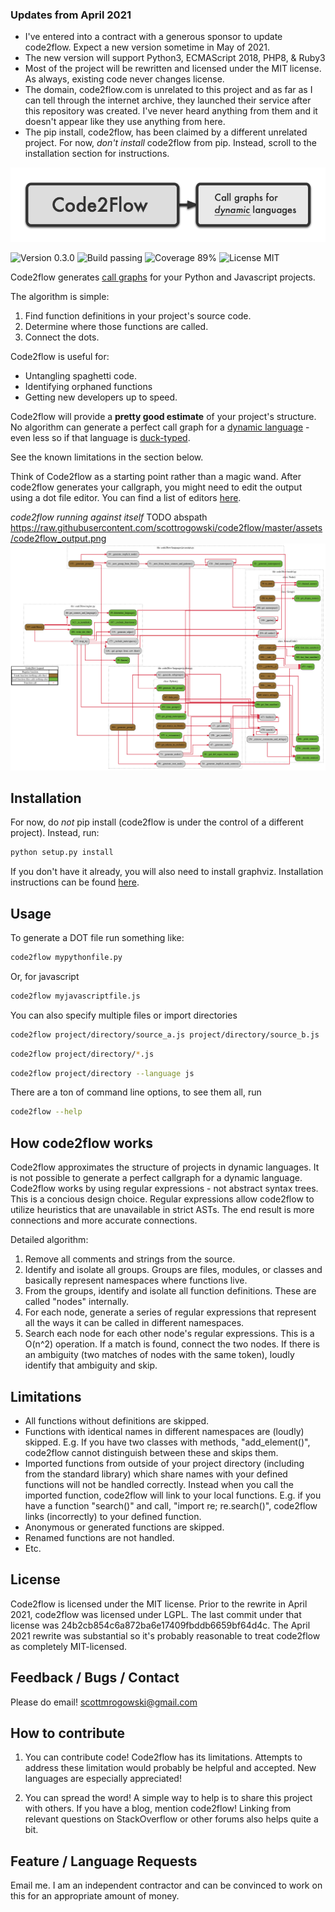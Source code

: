 ### Updates from April 2021
- I've entered into a contract with a generous sponsor to update code2flow. Expect a new version sometime in May of 2021.
- The new version will support Python3, ECMAScript 2018, PHP8, & Ruby3
- Most of the project will be rewritten and licensed under the MIT license. As always, existing code never changes license.
- The domain, code2flow.com is unrelated to this project and as far as I can tell through the internet archive, they launched their service after this repository was created. I've never heard anything from them and it doesn't appear like they use anything from here.
- The pip install, code2flow, has been claimed by a different unrelated project. For now, *don't install* code2flow from pip. Instead, scroll to the installation section for instructions.

![code2flow logo](assets/code2flowlogo.png)

![Version 0.3.0](https://img.shields.io/badge/version-0.3.0-yellow) ![Build passing](https://img.shields.io/badge/build-passing-brightgreen) ![Coverage 89%](https://img.shields.io/badge/coverage-89%25-yellow) ![License MIT](https://img.shields.io/badge/license-MIT-green])

Code2flow generates [call graphs](https://en.wikipedia.org/wiki/Call_graph) for your Python and Javascript projects. 

The algorithm is simple:

1. Find function definitions in your project's source code.
2. Determine where those functions are called.
3. Connect the dots. 

Code2flow is useful for:
- Untangling spaghetti code.
- Identifying orphaned functions
- Getting new developers up to speed.

Code2flow will provide a **pretty good estimate** of your project's structure. No algorithm can generate a perfect call graph for a [dynamic language](https://en.wikipedia.org/wiki/Dynamic_programming_language) - even less so if that language is [duck-typed](https://en.wikipedia.org/wiki/Duck_typing). 

See the known limitations in the section below.

Think of Code2flow as a starting point rather than a magic wand. After code2flow generates your callgraph, you might need to edit the output using a dot file editor. You can find a list of editors [here](https://graphviz.org/resources/).

*code2flow running against itself*
TODO abspath https://raw.githubusercontent.com/scottrogowski/code2flow/master/assets/code2flow_output.png
![code2flow running against itself](assets/code2flow_output.png)

Installation
------------

For now, do _not_ pip install (code2flow is under the control of a different project). Instead, run:

```bash
python setup.py install
```

If you don't have it already, you will also need to install graphviz. Installation instructions can be found [here](https://graphviz.org/download/).

Usage
-----

To generate a DOT file run something like:

```bash
code2flow mypythonfile.py
```

Or, for javascript

```bash
code2flow myjavascriptfile.js
```

You can also specify multiple files or import directories

```bash
code2flow project/directory/source_a.js project/directory/source_b.js
```

```bash
code2flow project/directory/*.js
```

```bash
code2flow project/directory --language js
```

There are a ton of command line options, to see them all, run

```bash
code2flow --help
```

How code2flow works
------------

Code2flow approximates the structure of projects in dynamic languages. It is not possible to generate a perfect callgraph for a dynamic language. Code2flow works by using regular expressions - not abstract syntax trees. This is a concious design choice. Regular expressions allow code2flow to utilize heuristics that are unavailable in strict ASTs. The end result is more connections and more accurate connections. 

Detailed algorithm:

1. Remove all comments and strings from the source.
2. Identify and isolate all groups. Groups are files, modules, or classes and basically represent namespaces where functions live.
3. From the groups, identify and isolate all function definitions. These are called "nodes" internally.
4. For each node, generate a series of regular expressions that represent all the ways it can be called in different namespaces.
5. Search each node for each other node's regular expressions. This is a O(n^2) operation. If a match is found, connect the two nodes. If there is an ambiguity (two matches of nodes with the same token), loudly identify that ambiguity and skip.


Limitations
-----------

* All functions without definitions are skipped.
* Functions with identical names in different namespaces are (loudly) skipped. E.g. If you have two classes with methods, "add_element()", code2flow cannot distinguish between these and skips them.
* Imported functions from outside of your project directory (including from the standard library) which share names with your defined functions will not be handled correctly. Instead when you call the imported function, code2flow will link to your local functions. E.g. if you have a function "search()" and call, "import re; re.search()", code2flow links (incorrectly) to your defined function.
* Anonymous or generated functions are skipped.
* Renamed functions are not handled.
* Etc.



License
-----------------------------

Code2flow is licensed under the MIT license.
Prior to the rewrite in April 2021, code2flow was licensed under LGPL. The last commit under that license was 24b2cb854c6a872ba6e17409fbddb6659bf64d4c. 
The April 2021 rewrite was substantial so it's probably reasonable to treat code2flow as completely MIT-licensed.


Feedback / Bugs / Contact
-----------------------------

Please do email!
scottmrogowski@gmail.com


How to contribute
-----------------------

1. You can contribute code! Code2flow has its limitations. Attempts to address these limitation would probably be helpful and accepted. New languages are especially appreciated!

2. You can spread the word! A simple way to help is to share this project with others. If you have a blog, mention code2flow! Linking from relevant questions on StackOverflow or other forums also helps quite a bit.


Feature / Language Requests
----------------

Email me. I am an independent contractor and can be convinced to work on this for an appropriate amount of money.
